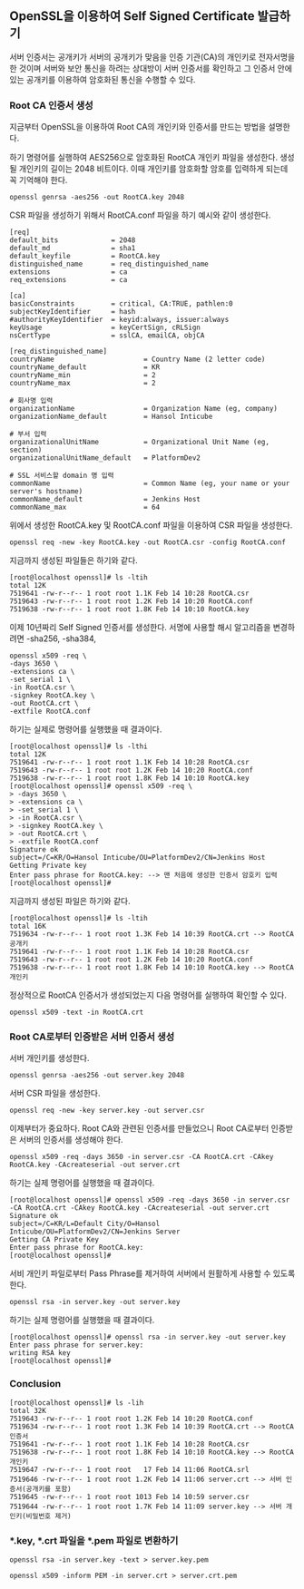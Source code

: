 ## OpenSSL을 이용하여 Self Signed Certificate 발급하기
서버 인증서는 공개키가 서버의 공개키가 맞음을 인증 기관(CA)의 개인키로 전자서명을 한 것이며 서버와 보안 통신을 하려는 상대방이
서버 인증서를 확인하고 그 인증서 안에 있는 공개키를 이용하여 암호화된 통신을 수행할 수 있다.
### Root CA 인증서 생성
지금부터 OpenSSL을 이용하여 Root CA의 개인키와 인증서를 만드는 방법을 설명한다.

하기 명령어를 실행하여 AES256으로 암호화된 RootCA 개인키 파일을 생성한다. 생성될 개인키의 길이는 2048 비트이다. 이때 개인키를 암호화할
암호를 입력하게 되는데 꼭 기억해야 한다.
```shell
openssl genrsa -aes256 -out RootCA.key 2048
```
CSR 파일을 생성하기 위해서 RootCA.conf 파일을 하기 예시와 같이 생성한다.
```text
[req]
default_bits             = 2048
default_md               = sha1
default_keyfile          = RootCA.key
distinguished_name       = req_distinguished_name
extensions               = ca
req_extensions           = ca
 
[ca]
basicConstraints         = critical, CA:TRUE, pathlen:0
subjectKeyIdentifier     = hash
#authorityKeyIdentifier  = keyid:always, issuer:always
keyUsage                 = keyCertSign, cRLSign
nsCertType               = sslCA, emailCA, objCA

[req_distinguished_name]
countryName                      = Country Name (2 letter code)
countryName_default              = KR
countryName_min                  = 2
countryName_max                  = 2

# 회사명 입력
organizationName                 = Organization Name (eg, company)
organizationName_default         = Hansol Inticube
 
# 부서 입력
organizationalUnitName           = Organizational Unit Name (eg, section)
organizationalUnitName_default   = PlatformDev2
 
# SSL 서비스할 domain 명 입력
commonName                       = Common Name (eg, your name or your server's hostname)
commonName_default               = Jenkins Host
commonName_max                   = 64 
```
위에서 생성한 RootCA.key 및 RootCA.conf 파일을 이용하여 CSR 파일을 생성한다.
```shell
openssl req -new -key RootCA.key -out RootCA.csr -config RootCA.conf
```
지금까지 생성된 파일들은 하기와 같다.
```text
[root@localhost openssl]# ls -ltih
total 12K
7519641 -rw-r--r-- 1 root root 1.1K Feb 14 10:28 RootCA.csr
7519643 -rw-r--r-- 1 root root 1.2K Feb 14 10:20 RootCA.conf
7519638 -rw-r--r-- 1 root root 1.8K Feb 14 10:10 RootCA.key
```
이제 10년짜리 Self Signed 인증서를 생성한다. 서명에 사용할 해시 알고리즘을 변경하려면 -sha256, -sha384, 
```shell
openssl x509 -req \
-days 3650 \
-extensions ca \
-set_serial 1 \
-in RootCA.csr \
-signkey RootCA.key \
-out RootCA.crt \
-extfile RootCA.conf
```
하기는 실제로 명령어를 실행했을 때 결과이다.
```text
[root@localhost openssl]# ls -lthi
total 12K
7519641 -rw-r--r-- 1 root root 1.1K Feb 14 10:28 RootCA.csr
7519643 -rw-r--r-- 1 root root 1.2K Feb 14 10:20 RootCA.conf
7519638 -rw-r--r-- 1 root root 1.8K Feb 14 10:10 RootCA.key
[root@localhost openssl]# openssl x509 -req \
> -days 3650 \
> -extensions ca \
> -set_serial 1 \
> -in RootCA.csr \
> -signkey RootCA.key \
> -out RootCA.crt \
> -extfile RootCA.conf
Signature ok
subject=/C=KR/O=Hansol Inticube/OU=PlatformDev2/CN=Jenkins Host
Getting Private key
Enter pass phrase for RootCA.key: --> 맨 처음에 생성한 인증서 암호키 입력
[root@localhost openssl]#
```
지금까지 생성된 파일은 하기와 같다.
```text
[root@localhost openssl]# ls -ltih
total 16K
7519634 -rw-r--r-- 1 root root 1.3K Feb 14 10:39 RootCA.crt --> RootCA 공개키
7519641 -rw-r--r-- 1 root root 1.1K Feb 14 10:28 RootCA.csr
7519643 -rw-r--r-- 1 root root 1.2K Feb 14 10:20 RootCA.conf
7519638 -rw-r--r-- 1 root root 1.8K Feb 14 10:10 RootCA.key --> RootCA 개인키
```
정상적으로 RootCA 인증서가 생성되었는지 다음 명령어를 실행하여 확인할 수 있다.
```shell
openssl x509 -text -in RootCA.crt
```
### Root CA로부터 인증받은 서버 인증서 생성
서버 개인키를 생성한다.
```shell
openssl genrsa -aes256 -out server.key 2048
```
서버 CSR 파일을 생성한다.
```shell
openssl req -new -key server.key -out server.csr
```
이제부터가 중요하다. Root CA와 관련된 인증서를 만들었으니 Root CA로부터 인증받은 서버의 인증서를 생성해야 한다.
```shell
openssl x509 -req -days 3650 -in server.csr -CA RootCA.crt -CAkey RootCA.key -CAcreateserial -out server.crt
```
하기는 실제 명령어를 실행했을 때 결과이다.
```text
[root@localhost openssl]# openssl x509 -req -days 3650 -in server.csr -CA RootCA.crt -CAkey RootCA.key -CAcreateserial -out server.crt
Signature ok
subject=/C=KR/L=Default City/O=Hansol Inticube/OU=PlatformDev2/CN=Jenkins Server
Getting CA Private Key
Enter pass phrase for RootCA.key:
[root@localhost openssl]#
```
서비 개인키 파일로부터 Pass Phrase를 제거하여 서버에서 원활하게 사용할 수 있도록 한다.
```shell
openssl rsa -in server.key -out server.key
```
하기는 실제 명령어를 실행했을 때 결과이다.
```text
[root@localhost openssl]# openssl rsa -in server.key -out server.key
Enter pass phrase for server.key:
writing RSA key
[root@localhost openssl]#
```
### Conclusion
```text
[root@localhost openssl]# ls -lih
total 32K
7519643 -rw-r--r-- 1 root root 1.2K Feb 14 10:20 RootCA.conf
7519634 -rw-r--r-- 1 root root 1.3K Feb 14 10:39 RootCA.crt --> RootCA 인증서
7519641 -rw-r--r-- 1 root root 1.1K Feb 14 10:28 RootCA.csr
7519638 -rw-r--r-- 1 root root 1.8K Feb 14 10:10 RootCA.key --> RootCA 개인키
7519647 -rw-r--r-- 1 root root   17 Feb 14 11:06 RootCA.srl
7519646 -rw-r--r-- 1 root root 1.2K Feb 14 11:06 server.crt --> 서버 인증서(공개키를 포함)
7519645 -rw-r--r-- 1 root root 1013 Feb 14 10:59 server.csr
7519644 -rw-r--r-- 1 root root 1.7K Feb 14 11:09 server.key --> 서버 개인키(비밀번호 제거)
```
### *.key, *.crt 파일을 *.pem 파일로 변환하기
```shell
openssl rsa -in server.key -text > server.key.pem
```
```shell
openssl x509 -inform PEM -in server.crt > server.crt.pem
```
